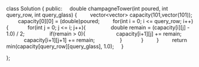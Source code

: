 class Solution {
public:
    double champagneTower(int poured, int query_row, int query_glass) {
        vector<vector<double>> capacity(101,vector<double>(101));
        capacity[0][0] = (double)poured;
        for(int i = 0; i <= query_row; i++){
            for(int j = 0; j <= i; j++){
                double remain = (capacity[i][j] - 1.0) / 2;
                if(remain > 0){
                    capacity[i+1][j] += remain;
                    capacity[i+1][j+1] += remain;
                }
            }
        }
        return min(capacity[query_row][query_glass], 1.0);
    }

};

